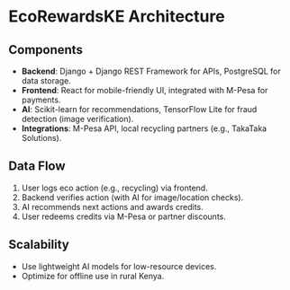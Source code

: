 # EcoRewardsKE Architecture
## Components
- **Backend**: Django + Django REST Framework for APIs, PostgreSQL for data storage.
- **Frontend**: React for mobile-friendly UI, integrated with M-Pesa for payments.
- **AI**: Scikit-learn for recommendations, TensorFlow Lite for fraud detection (image verification).
- **Integrations**: M-Pesa API, local recycling partners (e.g., TakaTaka Solutions).

## Data Flow
1. User logs eco action (e.g., recycling) via frontend.
2. Backend verifies action (with AI for image/location checks).
3. AI recommends next actions and awards credits.
4. User redeems credits via M-Pesa or partner discounts.

## Scalability
- Use lightweight AI models for low-resource devices.
- Optimize for offline use in rural Kenya.
